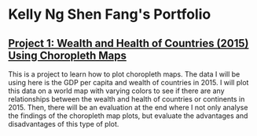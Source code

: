 # Kelly Ng Shen Fang's Portfolio

## [Project 1: Wealth and Health of Countries (2015) Using Choropleth Maps](https://github.com/kellyngsf/choropleth_maps)
This is a project to learn how to plot choropleth maps. The data I will be using here is the GDP per capita and wealth of countries in 2015. I will plot this data on a world map with varying colors to see if there are any relationships between the wealth and health of countries or continents in 2015. Then, there will be an evaluation at the end where I not only analyse the findings of the choropleth map plots, but evaluate the advantages and disadvantages of this type of plot.
